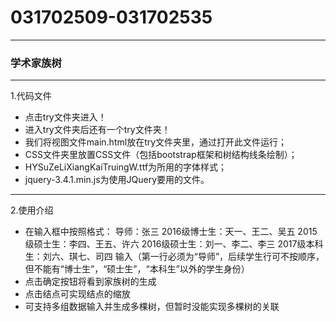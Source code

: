 # 031702509-031702535
---
### 学术家族树
---
1.代码文件
- 点击try文件夹进入！
- 进入try文件夹后还有一个try文件夹！
- 我们将视图文件main.html放在try文件夹里，通过打开此文件运行；
- CSS文件夹里放置CSS文件（包括bootstrap框架和树结构线条绘制）；
- HYSuZeLiXiangKaiTruingW.ttf为所用的字体样式；
- jquery-3.4.1.min.js为使用JQuery要用的文件。

---

2.使用介绍
- 在输入框中按照格式：
导师：张三
2016级博士生：天一、王二、吴五
2015级硕士生：李四、王五、许六
2016级硕士生：刘一、李二、李三
2017级本科生：刘六、琪七、司四
输入（第一行必须为“导师”，后续学生行可不按顺序，但不能有“博士生”，“硕士生”，“本科生”以外的学生身份）
- 点击确定按钮将看到家族树的生成
- 点击结点可实现结点的缩放
- 可支持多组数据输入并生成多棵树，但暂时没能实现多棵树的关联
